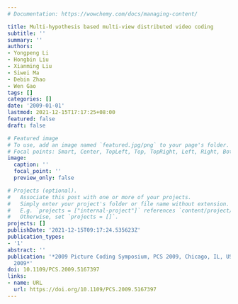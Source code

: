 ```yaml
---
# Documentation: https://wowchemy.com/docs/managing-content/

title: Multi-hypothesis based multi-view distributed video coding
subtitle: ''
summary: ''
authors:
- Yongpeng Li
- Hongbin Liu
- Xianming Liu
- Siwei Ma
- Debin Zhao
- Wen Gao
tags: []
categories: []
date: '2009-01-01'
lastmod: 2021-12-15T17:17:25+08:00
featured: false
draft: false

# Featured image
# To use, add an image named `featured.jpg/png` to your page's folder.
# Focal points: Smart, Center, TopLeft, Top, TopRight, Left, Right, BottomLeft, Bottom, BottomRight.
image:
  caption: ''
  focal_point: ''
  preview_only: false

# Projects (optional).
#   Associate this post with one or more of your projects.
#   Simply enter your project's folder or file name without extension.
#   E.g. `projects = ["internal-project"]` references `content/project/deep-learning/index.md`.
#   Otherwise, set `projects = []`.
projects: []
publishDate: '2021-12-15T09:17:24.535623Z'
publication_types:
- '1'
abstract: ''
publication: '*2009 Picture Coding Symposium, PCS 2009, Chicago, IL, USA, May 6-8,
  2009*'
doi: 10.1109/PCS.2009.5167397
links:
- name: URL
  url: https://doi.org/10.1109/PCS.2009.5167397
---
```

